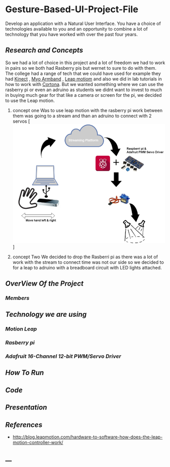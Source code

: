 # Gesture-Based-UI-Project-File
Develop an application with a Natural User Interface. You have a choice of technologies available to you and an opportunity 
to combine a lot of technology that you have worked with over the past four years.

## **_Research and Concepts_**
So we had a lot of choice in this project and a lot of freedom we had to work in pairs so we both had Rasberry pis but wernet to sure to do with them. 
The college had a range of tech that we could have used for example they had [Kinect](https://en.wikipedia.org/wiki/Kinect) , [Myo Armband](https://www.myo.com/) , [Leap motiom](https://www.leapmotion.com/) 
and also we did in lab tutorials in how to work with [Cortona](https://en.wikipedia.org/wiki/Cortana). But we wanted something where we can use the rasberry pi or even an adruino as students we didnt want to invest to much in buying much gear for that like a camera or screen for the pi, we decided to use the Leap motion.

1. concept one 
Was to use leap motion with the rasberry pi work between them was going to a stream and than an adruino to connect with 2 servos 
[![N|Solid](Archticture.png)]

2. concept Two
We decided to drop the Rasberri pi as there was a lot of work with the stream to connect time was not our side so we decided to for a leap to adruino with a breadboard circuit with LED lights attached. 

## **_OverView Of the Project_**
### **_Members_**

## **_Technology we are using_**
### **_Motion Leap_**
    
### **_Rasberry pi_**
### **_Adafruit 16-Channel 12-bit PWM/Servo Driver_**

## **_How To Run_**

## **_Code_**
## **_Presentation_**
## **_References_**
- http://blog.leapmotion.com/hardware-to-software-how-does-the-leap-motion-controller-work/

## **__**